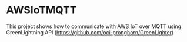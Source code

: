 # AWSIoTMQTT
This project shows how to communicate with AWS IoT over MQTT using GreenLightning API (https://github.com/oci-pronghorn/GreenLighter)
